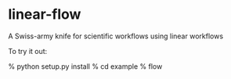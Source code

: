 linear-flow
===========

A Swiss-army knife for scientific workflows using linear workflows

To try it out:

  % python setup.py install
  % cd example
  % flow
